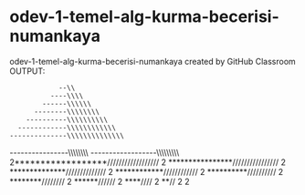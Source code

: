 # odev-1-temel-alg-kurma-becerisi-numankaya
odev-1-temel-alg-kurma-becerisi-numankaya created by GitHub Classroom
OUTPUT:

                --\\
              ----\\\\
            ------\\\\\\
          --------\\\\\\\\
        ----------\\\\\\\\\\
      ------------\\\\\\\\\\\\
    --------------\\\\\\\\\\\\\\
  ----------------\\\\\\\\\\\\\\\\
------------------\\\\\\\\\\\\\\\\\\
2******************//////////////////
2  ****************////////////////
2    **************//////////////
2      ************////////////
2        **********//////////
2          ********////////
2            ******//////
2              ****////
2                **//
2
2 
